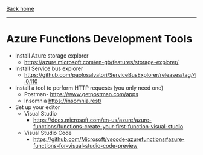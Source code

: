 [Back home](/README.md)

---

# Azure Functions Development Tools

* Install Azure storage explorer
    * https://azure.microsoft.com/en-gb/features/storage-explorer/
* Install Service bus explorer
    * https://github.com/paolosalvatori/ServiceBusExplorer/releases/tag/4.0.110
* Install a tool to perform HTTP requests (you only need one)
    * Postman- https://www.getpostman.com/apps
    * Insomnia https://insomnia.rest/
* Set up your editor
    * Visual Studio
        * https://docs.microsoft.com/en-us/azure/azure-functions/functions-create-your-first-function-visual-studio
    * Visual Studio Code
        * https://github.com/Microsoft/vscode-azurefunctions#azure-functions-for-visual-studio-code-preview
